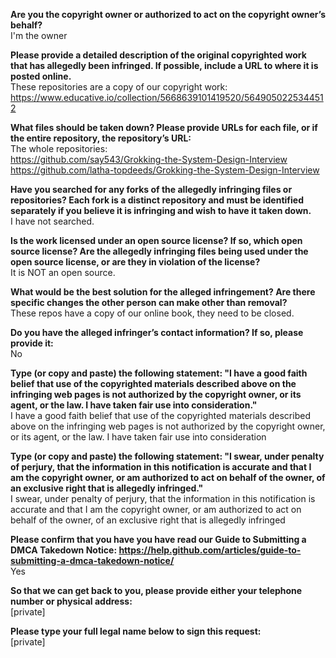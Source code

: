 **Are you the copyright owner or authorized to act on the copyright owner’s behalf?**  
I'm the owner  

**Please provide a detailed description of the original copyrighted work that has allegedly been infringed. If possible, include a URL to where it is posted online.**  
These repositories are a copy of our copyright work: https://www.educative.io/collection/5668639101419520/5649050225344512  

**What files should be taken down? Please provide URLs for each file, or if the entire repository, the repository’s URL:**  
The whole repositories:  
https://github.com/say543/Grokking-the-System-Design-Interview  
https://github.com/latha-topdeeds/Grokking-the-System-Design-Interview  

**Have you searched for any forks of the allegedly infringing files or repositories? Each fork is a distinct repository and must be identified separately if you believe it is infringing and wish to have it taken down.**  
I have not searched.  

**Is the work licensed under an open source license? If so, which open source license? Are the allegedly infringing files being used under the open source license, or are they in violation of the license?**  
It is NOT an open source.  

**What would be the best solution for the alleged infringement? Are there specific changes the other person can make other than removal?**  
These repos have a copy of our online book, they need to be closed.  

**Do you have the alleged infringer’s contact information? If so, please provide it:**  
No  

**Type (or copy and paste) the following statement: "I have a good faith belief that use of the copyrighted materials described above on the infringing web pages is not authorized by the copyright owner, or its agent, or the law. I have taken fair use into consideration."**  
I have a good faith belief that use of the copyrighted materials described above on the infringing web pages is not authorized by the copyright owner, or its agent, or the law. I have taken fair use into consideration  

**Type (or copy and paste) the following statement: "I swear, under penalty of perjury, that the information in this notification is accurate and that I am the copyright owner, or am authorized to act on behalf of the owner, of an exclusive right that is allegedly infringed."**  
I swear, under penalty of perjury, that the information in this notification is accurate and that I am the copyright owner, or am authorized to act on behalf of the owner, of an exclusive right that is allegedly infringed  

**Please confirm that you have you have read our Guide to Submitting a DMCA Takedown Notice: https://help.github.com/articles/guide-to-submitting-a-dmca-takedown-notice/**  
Yes

**So that we can get back to you, please provide either your telephone number or physical address:**  
[private]  

**Please type your full legal name below to sign this request:**  
[private]  
